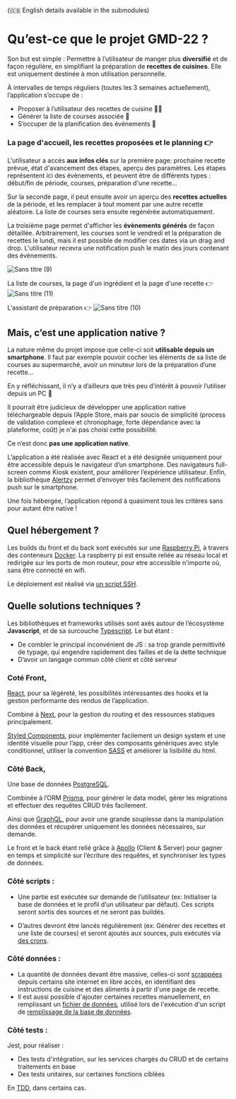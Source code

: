 (🇬🇧 English details available in the submodules)

# Qu’est-ce que le projet GMD-22 ?
Son but est simple :
Permettre à l’utilisateur de manger plus **diversifié** et de façon régulière, en simplifiant la préparation de **recettes de cuisines**.
Elle est uniquement destinée à mon utilisation personnelle.

À intervalles de temps réguliers (toutes les 3 semaines actuellement), l’application s’occupe de :
- Proposer à l’utilisateur des recettes de cuisine 👨‍🍳
- Générer la liste de courses associée 🛒
- S’occuper de la planification des événements 📆


### La page d'accueil, les recettes proposées et le planning 👉 

L'utilisateur a accès **aux infos clés** sur la première page: prochaine recette prévue, état d'avancement des étapes, aperçu des paramètres.
Les étapes représentent ici des évènements, et peuvent être de différents types : début/fin de période, courses, préparation d'une recette...

Sur la seconde page, il peut ensuite avoir un aperçu des **recettes actuelles** de la période, et les remplacer à tout moment par une autre recette aléatoire. La liste de courses sera ensuite regénérée automatiquement.

La troisième page permet d'afficher les **évènements générés** de façon détaillée. Arbitrairement, les courses sont le vendredi et la préparation de recettes le lundi, mais il est possible de modifier ces dates via un drag and drop. L'utilisateur recevra une notification push le matin des jours contenant des évènements.

![Sans titre (9)](https://user-images.githubusercontent.com/79903008/182037069-bf3e1e85-1ac5-49f9-b4e9-e80c8a1e0e07.png)

La liste de courses, la page d'un ingrédient et la page d'une recette 👉
![Sans titre (11)](https://user-images.githubusercontent.com/79903008/182038744-3f3a75e4-368b-4e6f-8528-21c3a0efe048.png)

L'assistant de préparation 👉
![Sans titre (10)](https://user-images.githubusercontent.com/79903008/182038738-d6efe6ed-d8b5-451b-abe7-24f04103cada.png)


## Mais, c’est une application native ?
La nature même du projet impose que celle-ci soit **utilisable depuis un smartphone**. Il faut par exemple pouvoir cocher les éléments de sa liste de courses au supermarché, avoir un minuteur lors de la préparation d’une recette…

En y réfléchissant, il n’y a d’ailleurs que très peu d’intérêt à pouvoir l’utiliser depuis un PC 🤔

Il pourrait être judicieux de développer une application native téléchargeable depuis l’Apple Store, mais par soucis de simplicité (process de validation complexe et chronophage, forte dépendance avec la plateforme, coût) je n'ai pas choisi cette possibilité.

Ce n’est donc **pas une application native**.

L’application a été réalisée avec React et a été designée uniquement pour être accessible depuis le navigateur d’un smartphone. 
Des navigateurs full-screen comme Kiosk existent, pour améliorer l’expérience utilisateur.
Enfin, la bibliothèque [Alertzy](https://alertzy.app/) permet d’envoyer très facilement des notifications push sur le smartphone.

Une fois hébergée, l’application répond à quasiment tous les critères sans pour autant être native !


## Quel hébergement ?

Les builds du front et du back sont exécutés sur une [Raspberry Pi](https://en.wikipedia.org/wiki/Raspberry_Pi), à travers des conteneurs [Docker](https://www.docker.com/). La raspberry pi est ensuite reliée au réseau local et redirigée sur les ports de mon routeur, pour etre accessible n'importe où, sans être connecté en wifi. 

Le déploiement est réalisé via [un script SSH](https://github.com/sbelalouibertot/gmd22-backend/blob/8317c6661e7c35dae2d5796e6e63c42afd2a351a/deploy.sh).



## Quelle solutions techniques ?
Les bibliothèques et frameworks utilisés sont axés autour de l’écosystème **Javascript**, et de sa surcouche [Typescript](https://www.typescriptlang.org/). 
Le but étant :
- De combler le principal inconvénient de JS : sa trop grande permittivité de typage, qui engendre rapidement des failles et de la dette technique
- D’avoir un langage commun côté client et côté serveur

### Coté Front, 
[React](https://reactjs.org/), pour sa légèreté, les possibilités intéressantes des hooks et la gestion performante des rendus de l’application.

Combiné à [Next](https://nextjs.org/), pour la gestion du routing et des ressources statiques principalement.

[Styled Components](https://styled-components.com/), pour implémenter facilement un design system et une identité visuelle pour l’app, créer des composants génériques avec style conditionnel, utiliser la convention [SASS](https://sass-lang.com/) et améliorer la lisibilité du html.

 
### Côté Back, 

Une base de données [PostgreSQL](https://www.postgresql.org/).

Combinée à l’ORM [Prisma](https://www.prisma.io/), pour générer le data model, gérer les migrations et effectuer des requêtes CRUD très facilement.

Ainsi que [GraphQL](https://graphql.org/), pour avoir une grande souplesse dans la manipulation des données et récupérer uniquement les données nécessaires, sur demande.

Le front et le back étant relié grâce à [Apollo](https://www.apollographql.com/docs/) (Client & Server) pour gagner en temps et simplicité sur l’écriture des requêtes, et synchroniser les types de données.


### Côté scripts :
- Une partie est exécutée sur demande de l’utilisateur (ex: Initialiser la base de données et le profil d’un utilisateur par défaut). Ces scripts seront sortis des sources et ne seront pas buildés.

- D’autres devront être lancés régulièrement (ex: Générer des recettes et une liste de courses) et seront ajoutés aux sources, puis exécutés via [des crons](https://github.com/sbelalouibertot/gmd22-backend/blob/8317c6661e7c35dae2d5796e6e63c42afd2a351a/src/bin/crons.ts).


### Côté données :
- La quantité de données devant être massive, celles-ci sont [scrappées](https://github.com/sbelalouibertot/gmd22-backend/blob/8317c6661e7c35dae2d5796e6e63c42afd2a351a/bin/init/scrap.ts) depuis certains site internet en libre accès, en identifiant des instructions de cuisine et des aliments à partir d'une page de recette.
- Il est aussi possible d'ajouter certaines recettes manuellement, en remplissant un [fichier de données](https://github.com/sbelalouibertot/gmd22-backend/blob/8317c6661e7c35dae2d5796e6e63c42afd2a351a/bin/init/data/recipes.data.ts), utilisé lors de l'exécution d'un script de [remplissage de la base de données](https://github.com/sbelalouibertot/gmd22-backend/blob/8317c6661e7c35dae2d5796e6e63c42afd2a351a/bin/init/populateNewDatabase.ts).


### Côté tests :
Jest, pour réaliser : 
- Des tests d'intégration, sur les services chargés du CRUD et de certains traitements en base
- Des tests unitaires, sur certaines fonctions ciblées

En [TDD](https://www.all4test.fr/blog-du-testeur/les-3-cles-pour-maitriser-le-test-driven-development-tdd/), dans certains cas.
